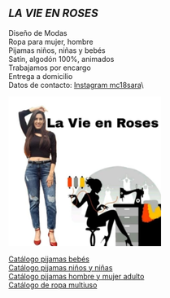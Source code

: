 ## ***LA VIE EN ROSES***
 
Diseño de Modas\
Ropa para mujer, hombre\
Pijamas niños, niñas y bebés\
Satín, algodón 100%, animados\
Trabajamos por encargo\
Entrega a domicilio\
Datos de contacto: [Instagram mc18sara](https://instagram.com/mc18sara?igshid=MDM4ZDc5MmU=)\

<img src="img/portada.jpeg" alt="portada" width="300" height="">


[Catálogo pijamas bebés](img/Listado.pdf)\
[Catálogo pijamas niños y niñas](img/Listado.pdf)\
[Catálogo pijamas hombre y mujer adulto](img/Listado.pdf)\
[Catálogo de ropa multiuso](img/Listado.pdf)
